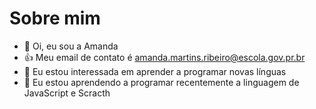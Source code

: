 # Sobre mim
- 👋 Oi, eu sou a Amanda
- 👍 Meu email de contato é amanda.martins.ribeiro@escola.gov.pr.br
- 👀 Eu estou interessada em aprender a programar novas línguas
- 🌱 Eu estou aprendendo a programar recentemente a linguagem de JavaScript e Scracth

<!---
tkcurg/tkcurg is a ✨ special ✨ repository because its `README.md` (this file) appears on your GitHub profile.
You can click the Preview link to take a look at your changes.
--->

